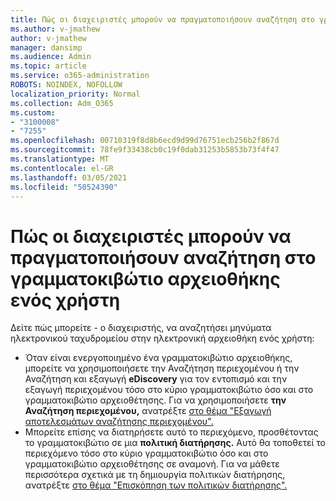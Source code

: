 ```yaml
---
title: Πώς οι διαχειριστές μπορούν να πραγματοποιήσουν αναζήτηση στο γραμματοκιβώτιο αρχειοθήκης ενός χρήστη
ms.author: v-jmathew
author: v-jmathew
manager: dansimp
ms.audience: Admin
ms.topic: article
ms.service: o365-administration
ROBOTS: NOINDEX, NOFOLLOW
localization_priority: Normal
ms.collection: Adm_O365
ms.custom:
- "3100008"
- "7255"
ms.openlocfilehash: 00710319f8d8b6ecd9d99d76751ecb256b2f867d
ms.sourcegitcommit: 78fe9f33438cb0c19f0dab31253b5853b73f4f47
ms.translationtype: MT
ms.contentlocale: el-GR
ms.lasthandoff: 03/05/2021
ms.locfileid: "50524390"
---
```

# <a name="how-admins-can-search-a-users-archive-mailbox"></a>Πώς οι διαχειριστές μπορούν να πραγματοποιήσουν αναζήτηση στο γραμματοκιβώτιο αρχειοθήκης ενός χρήστη

Δείτε πώς μπορείτε - ο διαχειριστής, να αναζητήσει μηνύματα ηλεκτρονικού ταχυδρομείου στην ηλεκτρονική αρχειοθήκη ενός χρήστη:

* Όταν είναι ενεργοποιημένο ένα γραμματοκιβώτιο  αρχειοθήκης, μπορείτε να χρησιμοποιήσετε την Αναζήτηση περιεχομένου ή την Αναζήτηση και εξαγωγή **eDiscovery** για τον εντοπισμό και την εξαγωγή περιεχομένου τόσο στο κύριο γραμματοκιβώτιο όσο και στο γραμματοκιβώτιο αρχειοθέτησης. Για να χρησιμοποιήσετε **την Αναζήτηση περιεχομένου,** ανατρέξτε [στο θέμα "Εξαγωγή αποτελεσμάτων αναζήτησης περιεχομένου".](https://docs.microsoft.com/office365/securitycompliance/export-search-results)
* Μπορείτε επίσης να διατηρήσετε αυτό το περιεχόμενο, προσθέτοντας το γραμματοκιβώτιο σε μια **πολιτική διατήρησης.** Αυτό θα τοποθετεί το περιεχόμενο τόσο στο κύριο γραμματοκιβώτιο όσο και στο γραμματοκιβώτιο αρχειοθέτησης σε αναμονή. Για να μάθετε περισσότερα σχετικά με τη δημιουργία πολιτικών διατήρησης, ανατρέξτε [στο θέμα "Επισκόπηση των πολιτικών διατήρησης".](https://docs.microsoft.com/office365/securitycompliance/retention-policies)

